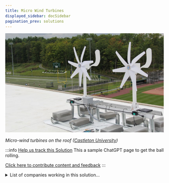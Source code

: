 ```yaml
---
title: Micro Wind Turbines
displayed_sidebar: docSidebar
pagination_prev: solutions
---
```

![Four micro-wind turbines on the roof of Hoff Hall](/../static/img/micro-wind-turbines.jpg)

*Micro-wind turbines on the roof ([Castleton University](https://www.castleton.edu/news-media/article/castleton-is-first-to-add-micro-wind-turbine-technology/))*

:::info [Help us track this Solution](contribute)
This a sample ChatGPT page to get the ball rolling.

[Click here to contribute content and feedback](contribute)
:::

<details>
        <summary>List of companies working in this solution...</summary>
        Experimental feature. Exciting Updates Underway!
        <div>
            <ul>
             
                <li><a href="https://ewindsolutions.com">Ewind Solutions</a></li>
            
                <li><a href="https://makanipower.com/">Makani</a></li>
            
                <li><a href="https://VORTEXBLADELESS.COM">Vortex Bladeless</a></li>
            
                <li><a href="https://kps.energy">Kite Power Systems</a></li>
            
                <li><a href="https://accioenergy.com">Accio Energy</a></li>
            
                <li><a href="https://upriseenergy.com">Uprise Energy</a></li>
            
                <li><a href="https://energyweb.org">Energy Web</a></li>
            
                <li><a href="https://americanwindinc.com">American Wind</a></li>
            
                <li><a href="https://nan">Climate Tech Vc</a></li>
            
            </ul>
        </div>
        </details>

:::company
  #### [Jobs listed in this solution at Climatebase](https://climatebase.org/jobs?l=&q=&drawdown_solutions=Micro+Wind+Turbines)
:::
## Overview

Micro Wind Turbines (MWTs) are compact wind energy devices contributing significantly to sustainability efforts. Innovations like vertical axis turbines and small-scale options have emerged, utilized by leading entities such as Vestas, GE, and Siemens.

## Lessons Learned

Insights from MWT development include:

1. **Efficiency and Durability**: MWTs must generate substantial power and withstand weather challenges.
2. **Strategic Placement**: Optimal wind resource locations are essential for MWT effectiveness.
3. **Supportive Policies**: Enabling policies with financial incentives and renewable energy mandates boost MWT adoption.

Leading this initiative are bodies like the National Renewable Energy Laboratory (NREL) and the Department of Energy (DOE).

## Challenges Ahead

Challenges in MWT development comprise:

1. **Cost**: MWTs can be expensive compared to traditional turbines.
2. **Size and Weight**: MWTs' smaller size complicates installation and maintenance.
3. **Efficiency**: Enhancing MWT efficiency is crucial for scalability.

Entities like the United States Department of Energy's Wind and Water Power Technologies Office work to improve MWT cost-effectiveness and efficiency.

## Best Path Forward

For widespread MWT adoption:

1. **Continuous Research**: Ongoing research is vital for enhanced MWT efficiency.
2. **Public Awareness**: Educating the public about MWT benefits is key.
3. **Affordability**: Further cost reduction is essential for broader adoption.
4. **Incentives**: Governments and utilities can offer incentives for MWT use.
5. **Regulatory Mandates**: Governments can enforce regulations mandating MWT installation.

Major contributors to MWT development include GE Renewable Energy, Vestas, Siemens, and the American Wind Energy Association (AWEA). These entities drive MWT technology and deployment.